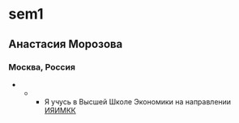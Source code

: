 # sem1
## Анастасия Морозова
### Москва, Россия
* * * Я учусь в Высшей Школе Экономики на направлении [ИЯИМКК](https://www.hse.ru/ba/lang/ "ИЯИМКК")



